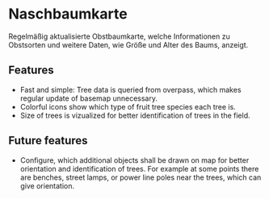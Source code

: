 # Naschbaumkarte

Regelmäßig aktualisierte Obstbaumkarte, welche Informationen zu Obstsorten und weitere Daten, wie Größe und Alter des Baums, anzeigt.

## Features
- Fast and simple: Tree data is queried from overpass, which makes regular update of basemap unnecessary.
- Colorful icons show which type of fruit tree species each tree is.
- Size of trees is vizualized for better identification of trees in the field.

## Future features
- Configure, which additional objects shall be drawn on map for better orientation and identification of trees. For example at some points there are benches, street lamps, or power line poles near the trees, which can give orientation.

